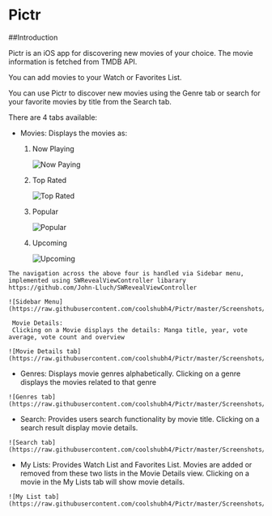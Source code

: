 # Pictr

##Introduction

Pictr is an iOS app for discovering new movies of your choice.
The movie information is fetched from TMDB API.

You can add movies to your Watch or Favorites List.

You can use Pictr to discover new movies using the Genre tab or search for your 
favorite movies by title from the Search tab.

There are 4 tabs available:
    
   - Movies: Displays the movies as:
     1. Now Playing
     
        ![Now Paying](https://raw.githubusercontent.com/coolshubh4/Pictr/master/Screenshots/NowPlaying.png)

     2. Top Rated
     
        ![Top Rated](https://raw.githubusercontent.com/coolshubh4/Pictr/master/Screenshots/TopRated.png)

     3. Popular
     
        ![Popular](https://raw.githubusercontent.com/coolshubh4/Pictr/master/Screenshots/Popular.png)

     4. Upcoming
     
        ![Upcoming](https://raw.githubusercontent.com/coolshubh4/Pictr/master/Screenshots/Upcoming.png)
     
    The navigation across the above four is handled via Sidebar menu, implemented using SWRevealViewController libarary
    https://github.com/John-Lluch/SWRevealViewController
    
    ![Sidebar Menu](https://raw.githubusercontent.com/coolshubh4/Pictr/master/Screenshots/SidebarMenu.png)
     
     Movie Details:
     Clicking on a Movie displays the details: Manga title, year, vote average, vote count and overview

    ![Movie Details tab](https://raw.githubusercontent.com/coolshubh4/Pictr/master/Screenshots/MovieDetail.png)
     
   - Genres: Displays movie genres alphabetically. Clicking on a genre displays the movies related to that genre
     
    ![Genres tab](https://raw.githubusercontent.com/coolshubh4/Pictr/master/Screenshots/Genres.png)
     
   - Search: Provides users search functionality by movie title. Clicking on a search
     result display movie details.

    ![Search tab](https://raw.githubusercontent.com/coolshubh4/Pictr/master/Screenshots/Search.png)
     
   - My Lists: Provides Watch List and Favorites List. Movies are added or removed from 
     these two lists in the Movie Details view. Clicking on a movie in the My Lists tab
     will show movie details.

    ![My List tab](https://raw.githubusercontent.com/coolshubh4/Pictr/master/Screenshots/WatchList.png)
